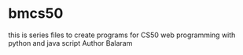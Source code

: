 # bmcs50
this is series files to create programs for CS50 web programming with python and java script
Author Balaram